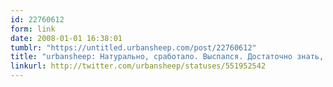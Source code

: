 ```yaml
---
id: 22760612
form: link
date: 2008-01-01 16:38:01
tumblr: "https://untitled.urbansheep.com/post/22760612"
title: "urbansheep: Натурально, сработало. Выспался. Достаточно знать, как работает внимание, мозг и сон, и иметь под рукой нужные инструменты. Офигеть."
linkurl: http://twitter.com/urbansheep/statuses/551952542
---
```


